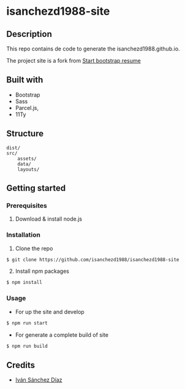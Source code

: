 # isanchezd1988-site

## Description

This repo contains de code to generate the isanchezd1988.github.io.

The project site is a fork from [Start bootstrap resume](https://github.com/startbootstrap/startbootstrap-resume)


## Built with

- Bootstrap
- Sass
- Parcel.js,
- 11Ty

## Structure

```
dist/
src/
    assets/
    data/
    layouts/

```

## Getting started


### Prerequisites

1. Download & install node.js

### Installation

1. Clone the repo

``` sh
$ git clone https://github.com/isanchezd1988/isanchezd1988-site
```

2. Install npm packages

``` sh
$ npm install
```

### Usage

 - For up the site and develop

``` sh
$ npm run start
```

 - For generate a complete build of site

``` sh
$ npm run build
```

## Credits

- [Iván Sánchez Díaz](https://github.com/isanchezd1988/isanchezd1988-site-template)

